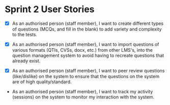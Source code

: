 # Sprint 2 User Stories

- [x] As an authorised person (staff member), I want to create different types of questions (MCQs, and fill in the blank) to add variety and complexity to the tests.

- [x] As an authorised person (staff member), I want to import questions of various formats (QTIs, CVSs, docx, etc.) from other LMS's, into the question management system to avoid having to recreate questions that already exist.
 
- [x] As an authorised person (staff member), I want to peer review questions (like/dislike) on the system to ensure that the questions on the system are of high quality/standard.

* As an authorised person (staff member), I want to track my activity (sessions) on the system to monitor my interaction with the system.

